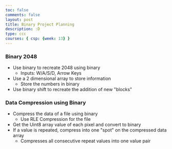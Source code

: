```yaml
---
toc: false
comments: false
layout: post
title: Binary Project Planning
description: :D
type: ccc
courses: { csp: {week: 13} }
---
```

### Binary 2048

- Use binary to recreate 2048 using binary
  - Inputs: W/A/S/D, Arrow Keys
- Use a 2 dimensional array to store information
  - Store the numbers in binary 
- Use binary shift to recreate the addition of new "blocks"


### Data Compression using Binary
- Compress the data of a file using binary
  - Use RLE Compression for the file
- Get the Uint8 array value of each pixel and convert to binary
- If a value is repeated, compress into one "spot" on the compressed data array
  - Compresses all consecutive repeat values into one value pair